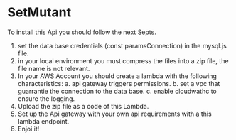 # SetMutant

To install this Api you should follow the next Septs.

1. set  the data base credentials (const paramsConnection) in the mysql.js file.
2. in your local environment you must compress the files into a zip file, the file name is not relevant.
3. In your AWS Account you should create  a lambda with the following characteristics:
      a. api gateway triggers permissions.
      b. set a vpc that guarrantie the connection to the data base.
      c. enable cloudwathc to ensure the logging.
4. Upload the zip file as a code of this Lambda.
5. Set up the Api gateway with your own api requirements with a this lambda endpoint.
6. Enjoi it!      
  
      
      
